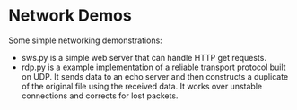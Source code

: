 # Network Demos
Some simple networking demonstrations:
* sws.py is a simple web server that can handle HTTP get requests.
* rdp.py is a example implementation of a reliable transport protocol built on UDP. It sends data to an echo server and then constructs a duplicate of the original file using the received data. It works over unstable connections and corrects for lost packets.